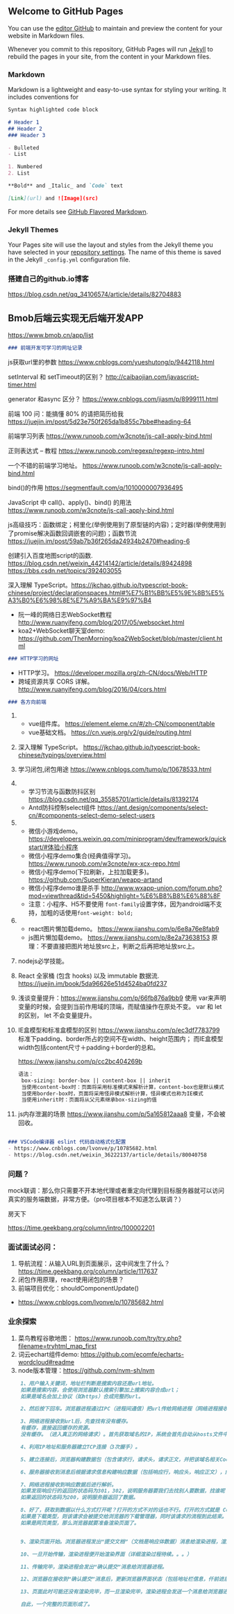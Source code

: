 ## Welcome to GitHub Pages

You can use the [editor GitHub](https://github.com/tianmengmengliang/jpt.github.io/edit/master/README.md) to maintain and preview the content for your website in Markdown files.

Whenever you commit to this repository, GitHub Pages will run [Jekyll](https://jekyllrb.com/) to rebuild the pages in your site, from the content in your Markdown files.

### Markdown

Markdown is a lightweight and easy-to-use syntax for styling your writing. It includes conventions for

```markdown
Syntax highlighted code block

# Header 1
## Header 2
### Header 3

- Bulleted
- List

1. Numbered
2. List

**Bold** and _Italic_ and `Code` text

[Link](url) and ![Image](src)
```

For more details see [GitHub Flavored Markdown](https://guides.github.com/features/mastering-markdown/).

### Jekyll Themes

Your Pages site will use the layout and styles from the Jekyll theme you have selected in your [repository settings](https://github.com/tianmengmengliang/jpt.github.io/settings). The name of this theme is saved in the Jekyll `_config.yml` configuration file.


### 搭建自己的github.io博客
https://blog.csdn.net/qq_34106574/article/details/82704883

## Bmob后端云实现无后端开发APP
https://www.bmob.cn/app/list

```markdown
### 前端开发可学习的网址记录
``` 
js获取url里的参数
https://www.cnblogs.com/yueshutong/p/9442118.html

setInterval 和 setTimeout的区别？
http://caibaojian.com/javascript-timer.html

generator 和async 区分？
https://www.cnblogs.com/jiasm/p/8999111.html

前端 100 问：能搞懂 80% 的请把简历给我
https://juejin.im/post/5d23e750f265da1b855c7bbe#heading-64

前端学习列表
https://www.runoob.com/w3cnote/js-call-apply-bind.html

正则表达式 – 教程
https://www.runoob.com/regexp/regexp-intro.html

一个不错的前端学习地址。
https://www.runoob.com/w3cnote/js-call-apply-bind.html

bind()的作用
https://segmentfault.com/q/1010000007936495

JavaScript 中 call()、apply()、bind() 的用法
https://www.runoob.com/w3cnote/js-call-apply-bind.html

js高级技巧：函数绑定；柯里化(举例使用到了原型链的内容)；定时器(举例使用到了promise解决函数回调嵌套的问题)；函数节流
https://juejin.im/post/59ab7b36f265da24934b2470#heading-6

创建引入百度地图script的函数.
https://blog.csdn.net/weixin_44214142/article/details/89424898
https://bbs.csdn.net/topics/392403055

深入理解 TypeScript。https://jkchao.github.io/typescript-book-chinese/project/declarationspaces.html#%E7%B1%BB%E5%9E%8B%E5%A3%B0%E6%98%8E%E7%A9%BA%E9%97%B4 
  
 - 阮一峰的网络日志WebSocket教程 http://www.ruanyifeng.com/blog/2017/05/websocket.html
 - koa2+WebSocket聊天室demo: https://github.com/ThenMorning/koa2WebSocket/blob/master/client.html

```markdown
### HTTP学习的网址
```
- HTTP学习。 https://developer.mozilla.org/zh-CN/docs/Web/HTTP
- 跨域资源共享 CORS 详解。  http://www.ruanyifeng.com/blog/2016/04/cors.html

```markdown
### 各方向前端
```
1. - vue组件库。 https://element.eleme.cn/#/zh-CN/component/table
   - vue基础文档。 https://cn.vuejs.org/v2/guide/routing.html
   
2. 深入理解 TypeScript。 https://jkchao.github.io/typescript-book-chinese/typings/overview.html
3. 学习闭包,闭包用途 https://www.cnblogs.com/tumo/p/10678533.html
4. - 学习节流与函数防抖区别 https://blog.csdn.net/qq_35585701/article/details/81392174
   - Antd防抖控制select组件 https://ant.design/components/select-cn/#components-select-demo-select-users

5. - 微信小游戏demo。 https://developers.weixin.qq.com/miniprogram/dev/framework/quickstart/#体验小程序
   - 微信小程序demo集合(经典值得学习)。 https://www.runoob.com/w3cnote/wx-xcx-repo.html
   - 微信小程序demo(下拉刷新，上拉加载更多)。 https://github.com/SuperKieran/weapp-artand
   - 微信小程序demo谁是杀手 http://www.wxapp-union.com/forum.php?mod=viewthread&tid=5450&highlight=%E6%B8%B8%E6%88%8F
   - 注意：小程序、H5不要使用 `font-family`设置字体，因为android端不支持，加粗的话使用`font-weight: bold;`

6. - react图片懒加载demo。 https://www.jianshu.com/p/6e8a76e8fab9
   - js图片懒加载demo。 https://www.jianshu.com/p/8e2a73638153 原理：不要直接把图片地址放src上，判断之后再把地址放src上。

6. nodejs必学技能。
7. React 全家桶 (包含 hooks) 以及 immutable 数据流.  https://juejin.im/book/5da96626e51d4524ba0fd237

8. 浅谈变量提升：https://www.jianshu.com/p/66fb876a9bb9
   使用 var来声明变量的时候，会提到当前作用域的顶端，而赋值操作在原处不变。  var 和 let 的区别， let 不会变量提升。
   
9. IE盒模型和标准盒模型的区别 https://www.jianshu.com/p/ec3df7783799
   标准下padding、border所占的空间不在width、height范围内； 而IE盒模型width包括content尺寸＋padding＋border的总和。
   
   https://www.jianshu.com/p/cc2bc404269b
   ```markdown
   语法：
    box-sizing: border-box || content-box || inherit
    当使用content-box时：页面将采用标准模式来解析计算，content-box也是默认模式
    当使用border-box时，页面将采用怪异模式解析计算，怪异模式也称为IE模式
    当使用inherit时：页面将从父元素继承box-sizing的值
   ```
 10. js内存泄漏的场景 https://www.jianshu.com/p/5a165812aaa8
     变量，不会被回收。
   
```markdown

### VSCode编译器 eslint 代码自动格式化配置
- https://www.cnblogs.com/lvonve/p/10785682.html
- https://blog.csdn.net/weixin_36222137/article/details/80040758
``` 

### 问题？
mock联调：那么你只需要不开本地代理或者重定向代理到目标服务器就可以访问真实的服务端数据，非常方便。（pro项目根本不知道怎么联调？）

房天下

https://time.geekbang.org/column/intro/100002201

### 面试面试必问： 
1. 导航流程：从输入URL到页面展示，这中间发生了什么？
https://time.geekbang.org/column/article/117637
2. 闭包作用原理，react使用闭包的场景？
3. 前端项目优化：shouldComponentUpdate()

- https://www.cnblogs.com/lvonve/p/10785682.html

### 业余探索
1. 菜鸟教程谷歌地图： https://www.runoob.com/try/try.php?filename=tryhtml_map_first
2. 词云echart组件demo: https://github.com/ecomfe/echarts-wordcloud#readme
3. node版本管理：https://github.com/nvm-sh/nvm

```markdown
    1、用户输入关键词，地址栏判断是搜索内容还是url地址。
    如果是搜索内容，会使用浏览器默认搜索引擎加上搜索内容合成url；
    如果是域名会加上协议（如https）合成完整的url。

    2、然后按下回车。浏览器进程通过IPC（进程间通信）把url传给网络进程（网络进程接收到url才发起真正的网络请求）。

    3、网络进程接收到url后，先查找有没有缓存。
    有缓存，直接返回缓存的资源。
    没有缓存。（进入真正的网络请求）。首先获取域名的IP，系统会首先自动从hosts文件中寻找域名对应的 IP 地址，一旦找到，和服务器建立TCP连接；如果没有找到，则系统会将网址提交 DNS 域名解析服务器进行 IP 地址的解析。

    4、利用IP地址和服务器建立TCP连接（3次握手）。

    5、建立连接后，浏览器构建数据包（包含请求行，请求头，请求正文，并把该域名相关Cookie等数据附加到请求头），然后向服务器发送请求消息。

    6、服务器接收到消息后根据请求信息构建响应数据（包括响应行，响应头，响应正文），然后发送回网络进程。

    7、网络进程接收到响应数据后进行解析。
    如果发现响应行的返回的状态码为301，302，说明服务器要我们去找别人要数据，找谁呢？找响应头中的Location字段要，Location的内容是需要重定向的地址url。获取到这个url一切重新来过。
    如果返回的状态码为200，说明服务器返回了数据。

    8、好了，获取到数据以什么方式打开呢？打开的方式不对的话也不行。打开的方式就是 Content-Type。这个属性告诉浏览器服务器返回的数据是什么类型的。如果返回的是网页类型则为 text/html，如果是下载文件类型则为 application/octet-stream 等等。打开的方式不对，则得到的结果也不对。
    如果是下载类型，则该请求会被提交给浏览器的下载管理器，同时该请求的流程到此结束。
    如果是网页类型，那么浏览器就要准备渲染页面了。


    9、渲染页面开始。浏览器进程发出“提交文档”（文档是响应体数据）消息给渲染进程，渲染进程接收到消息后会和网络进程建立传输数据的通道，网络进程将“文档”传输给渲染进程。

    10、一旦开始传输，渲染进程便开始渲染界面（详细渲染过程待续。。。）

    11、传输完毕，渲染进程会发出“确认提交”消息给浏览器进程。

    12、浏览器在接收到“确认提交”消息后，更新浏览器界面状态（包括地址栏信息，仟前进后退历史，web页面和网站安全状态）。

    13、页面此时可能还没有渲染完毕，而一旦渲染完毕，渲染进程会发送一个消息给浏览器进程，浏览器接收到这个消息后会停止标签图标的加载动画。

    自此，一个完整的页面形成了。
``` 
